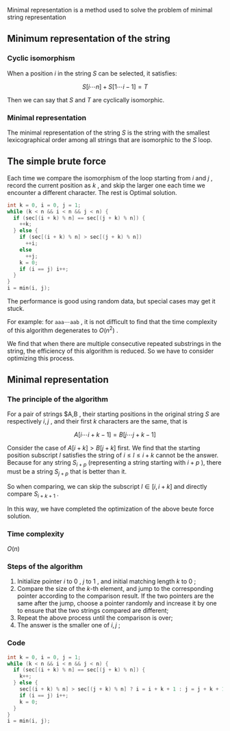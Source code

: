 Minimal representation is a method used to solve the problem of minimal string representation 

## Minimum representation of the string

### Cyclic isomorphism

When a position $i$ in the string $S$ can be selected, it satisfies:

$$
S[i\cdots n]+S[1\cdots i-1]=T
$$

Then we can say that $S$ and $T$ are cyclically isomorphic.

### Minimal representation

The minimal representation of the string $S$ is the string with the smallest lexicographical order among all strings that are isomorphic to the $S$ loop.

## The simple brute force

Each time we compare the isomorphism of the loop starting from $i$ and $j$ , record the current position as $k$ , and skip the larger one each time we encounter a different character. The rest is Optimal solution.

```cpp
int k = 0, i = 0, j = 1;
while (k < n && i < n && j < n) {
  if (sec[(i + k) % n] == sec[(j + k) % n]) {
    ++k;
  } else {
    if (sec[(i + k) % n] > sec[(j + k) % n])
      ++i;
    else
      ++j;
    k = 0;
    if (i == j) i++;
  }
}
i = min(i, j);
```

The performance is good using random data, but special cases may get it stuck.

For example: for $\texttt{aaa}\cdots\texttt{aab}$ , it is not difficult to find that the time complexity of this algorithm degenerates to $O(n^2)$ .

We find that when there are multiple consecutive repeated substrings in the string, the efficiency of this algorithm is reduced. So we have to consider optimizing this process.

## Minimal representation

### The principle of the algorithm

For a pair of strings $A,B , their starting positions in the original string $S$ are respectively $i,j$ , and their first $k$ characters are the same, that is

$$
A[i \cdots i+k-1]=B[j \cdots j+k-1]
$$

Consider the case of $A[i+k]>B[j+k]$ first. We find that the starting position subscript $l$ satisfies the string of $i\le l\le i+k$ cannot be the answer. Because for any string $S_{i+p}$ (representing a string starting with $i+p$ ), there must be a string $S_{j+p}$ that is better than it.

So when comparing, we can skip the subscript $l\in [i,i+k]$ and directly compare $S_{i+k+1}$ .

In this way, we have completed the optimization of the above beute force solution.

### Time complexity
 $O(n)$ 

### Steps of the algorithm

1. Initialize pointer $i$ to $0$ , $j$ to $1$ , and initial matching length $k$ to $0$ ;
2. Compare the size of the $k$-th element, and jump to the corresponding pointer according to the comparison result. If the two pointers are the same after the jump, choose a pointer randomly and increase it by one to ensure that the two strings compared are different;
3. Repeat the above process until the comparison is over;
4. The answer is the smaller one of $i,j$ ;

### Code

```cpp
int k = 0, i = 0, j = 1;
while (k < n && i < n && j < n) {
  if (sec[(i + k) % n] == sec[(j + k) % n]) {
    k++;
  } else {
    sec[(i + k) % n] > sec[(j + k) % n] ? i = i + k + 1 : j = j + k + 1;
    if (i == j) i++;
    k = 0;
  }
}
i = min(i, j);
```
